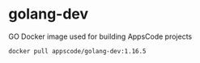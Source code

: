# golang-dev

GO Docker image used for building AppsCode projects

```console
docker pull appscode/golang-dev:1.16.5
```
